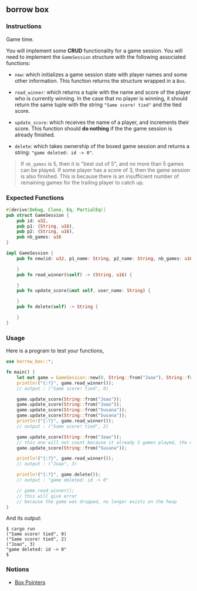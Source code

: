 ## borrow box

### Instructions

Game time.

You will implement some **CRUD** functionality for a game session. You will need to implement the `GameSession` structure with the following associated functions:

- `new`: which initializes a game session state with player names and some other information. This function returns the structure wrapped in a `Box`.

- `read_winner`: which returns a tuple with the name and score of the player who is currently winning. In the case that no player is winning, it should return the same tuple with the string `"Same score! tied"` and the tied score.

- `update_score`: which receives the name of a player, and increments their score. This function should **do nothing** if the the game session is already finished.

- `delete`: which takes ownership of the boxed game session and returns a string: `"game deleted: id -> 0"`.

> If `nb_games` is 5, then it is "best out of 5", and no more than 5 games can be played. If some player has a score of 3, then the game session is also finished. This is because there is an insufficient number of remaining games for the trailing player to catch up.

### Expected Functions

```rust
#[derive(Debug, Clone, Eq, PartialEq)]
pub struct GameSession {
    pub id: u32,
    pub p1: (String, u16),
    pub p2: (String, u16),
    pub nb_games: u16
}

impl GameSession {
    pub fn new(id: u32, p1_name: String, p2_name: String, nb_games: u16) -> Box<GameSession> {

    }
    pub fn read_winner(&self) -> (String, u16) {

    }
    pub fn update_score(&mut self, user_name: String) {

    }
    pub fn delete(self) -> String {

    }
}
```

### Usage

Here is a program to test your functions,

```rust
use borrow_box::*;

fn main() {
    let mut game = GameSession::new(0, String::from("Joao"), String::from("Susana"), 5);
    println!("{:?}", game.read_winner());
    // output : ("Same score! tied", 0)

    game.update_score(String::from("Joao"));
    game.update_score(String::from("Joao"));
    game.update_score(String::from("Susana"));
    game.update_score(String::from("Susana"));
    println!("{:?}", game.read_winner());
    // output : ("Same score! tied", 2)

    game.update_score(String::from("Joao"));
    // this one will not count because it already 5 games played, the nb_games
    game.update_score(String::from("Susana"));

    println!("{:?}", game.read_winner());
    // output : ("Joao", 3)

    println!("{:?}", game.delete());
    // output : "game deleted: id -> 0"

    // game.read_winner();
    // this will give error
    // because the game was dropped, no longer exists on the heap
}
```

And its output:

```console
$ cargo run
("Same score! tied", 0)
("Same score! tied", 2)
("Joao", 3)
"game deleted: id -> 0"
$
```

### Notions

- [Box Pointers](https://doc.rust-lang.org/book/ch15-01-box.html)
